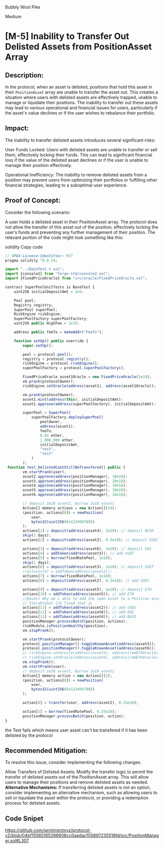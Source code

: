 Bubbly Wool Pike

Medium

# [M-5] Inability to Transfer Out Delisted Assets from PositionAsset Array

## Description:
In the protocol, when an asset is delisted, positions that hold this asset in their `PositionAsset` array are unable to transfer the asset out. This creates a situation where users with delisted assets are effectively trapped, unable to manage or liquidate their positions. The inability to transfer out these assets may lead to various operational and financial issues for users, particularly if the asset's value declines or if the user wishes to rebalance their portfolio.

## Impact:
The inability to transfer delisted assets introduces several significant risks:

User Funds Locked: Users with delisted assets are unable to transfer or sell them, effectively locking their funds. This can lead to significant financial loss if the value of the delisted asset declines or if the user is unable to manage their position effectively.

Operational Inefficiency: The inability to remove delisted assets from a position may prevent users from optimizing their portfolios or fulfilling other financial strategies, leading to a suboptimal user experience.

## Proof of Concept:
Consider the following scenario:

A user holds a delisted asset in their PositionAsset array. The protocol does not allow the transfer of this asset out of the position, effectively locking the user’s funds and preventing any further management of their position.
The relevant portion of the code might look something like this:

solidity
Copy code
```javascript
// SPDX-License-Identifier: MIT
pragma solidity ^0.8.24;

import "../BaseTest.t.sol";
import {console2} from "forge-std/console2.sol";
import {FixedPriceOracle} from "src/oracle/FixedPriceOracle.sol";

contract SuperPoolUnitTests is BaseTest {
    uint256 initialDepositAmt = 1e5;

    Pool pool;
    Registry registry;
    SuperPool superPool;
    RiskEngine riskEngine;
    SuperPoolFactory superPoolFactory;
    uint256 public HighFee = 1e19;

    address public feeTo = makeAddr("FeeTo");

    function setUp() public override {
        super.setUp();

        pool = protocol.pool();
        registry = protocol.registry();
        riskEngine = protocol.riskEngine();
        superPoolFactory = protocol.superPoolFactory();

        FixedPriceOracle asset1Oracle = new FixedPriceOracle(1e18);
        vm.prank(protocolOwner);
        riskEngine.setOracle(address(asset1), address(asset1Oracle));

        vm.prank(protocolOwner);
        asset1.mint(address(this), initialDepositAmt);
        asset1.approve(address(superPoolFactory), initialDepositAmt);

        superPool = SuperPool(
            superPoolFactory.deploySuperPool(
                poolOwner,
                address(asset1),
                feeTo,
                0.01 ether,
                1_000_000 ether,
                initialDepositAmt,
                "test",
                "test"
            )
        );
 function test_DelistedCantStillBeTransfered() public {
        vm.startPrank(user);
        asset2.approve(address(positionManager), 10e18);
        asset3.approve(address(positionManager), 10e18);
        asset4.approve(address(positionManager), 10e18);
        asset5.approve(address(positionManager), 10e18);
        asset6.approve(address(positionManager), 10e18);

        // deposit 1e18 asset2, borrow 1e18 asset1
        Action[] memory actions = new Action[](14);
        (position, actions[0]) = newPosition(
            user,
            bytes32(uint256(0x123456789))
        );
        actions[1] = deposit(address(asset4), 1e18); // deposit BUSD
        skip(1 days);
        actions[2] = deposit(address(asset2), 0.5e18); // deposit USDC

        actions[3] = deposit(address(asset6), 1e18); // deposit DAI
        actions[4] = addToken(address(asset3)); // add USDT
        actions[5] = borrow(fixedRatePool, 1e18);
        skip(1 days);
        actions[6] = deposit(address(asset3), 1e18); // deposit USDT
        //actions[4] = addToken(address(asset2));
        actions[7] = borrow(fixedRatePool, 1e18);
        actions[8] = deposit(address(asset2), 0.5e18); // add USDC

        actions[9] = deposit(address(asset5), 1e18); // deposit ETH
        actions[10] = addToken(address(asset5)); // add ETH
        //@audit Why am i able to add the same asset to a Position asset?
        // IterableSet lib fixed that 👍
        actions[11] = addToken(address(asset2)); // add USDC
        actions[12] = addToken(address(asset6)); // add DAI
        actions[13] = addToken(address(asset4)); // add BUSD
        positionManager.processBatch(position, actions);
        riskModule.isPositionHealthy(position);
        vm.stopPrank();

        vm.startPrank(protocolOwner);
        protocol.positionManager().toggleKnownAsset(address(asset5));
        protocol.positionManager().toggleKnownAsset(address(asset6));
        // riskEngine.setOracle(address(asset5), address(remEthOracle)); // 1 asset5 = 1 eth
        // riskEngine.setOracle(address(asset6), address(remEthOracle)); // 1 asset6 = 1 eth
        vm.stopPrank();
        vm.startPrank(user);
        // deposit 1e18 asset2, borrow 1e18 asset1
        Action[] memory action = new Action[](2);
        (position, actions[0]) = newPosition(
            user,
            bytes32(uint256(0x123456789))
        );

        action[0] = transfer(user, address(asset2), 0.25e18);

        action[1] = borrow(fixedRatePool, 0.25e18);
        positionManager.processBatch(position, action);
}
```
the Test fails which means user asset can't be transfered if it has been delisted by the protocol
## Recommended Mitigation:
To resolve this issue, consider implementing the following changes:

Allow Transfers of Delisted Assets: Modify the transfer logic to permit the transfer of delisted assets out of the PositionAsset array. This will allow users to manage their positions and remove delisted assets as needed.
**Alternative Mechanisms:** If transferring delisted assets is not an option, consider implementing an alternative mechanism, such as allowing users to sell or liquidate the asset within the protocol, or providing a redemption process for delisted assets.
## Code Snipet
https://github.com/sentimentxyz/protocol-v2/blob/04bf15565165396608cc0aedacf05897235518fd/src/PositionManager.sol#L307
